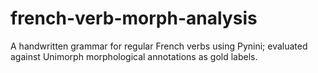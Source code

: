 # french-verb-morph-analysis
A handwritten grammar for regular French verbs using Pynini; evaluated against Unimorph morphological annotations as gold labels.
